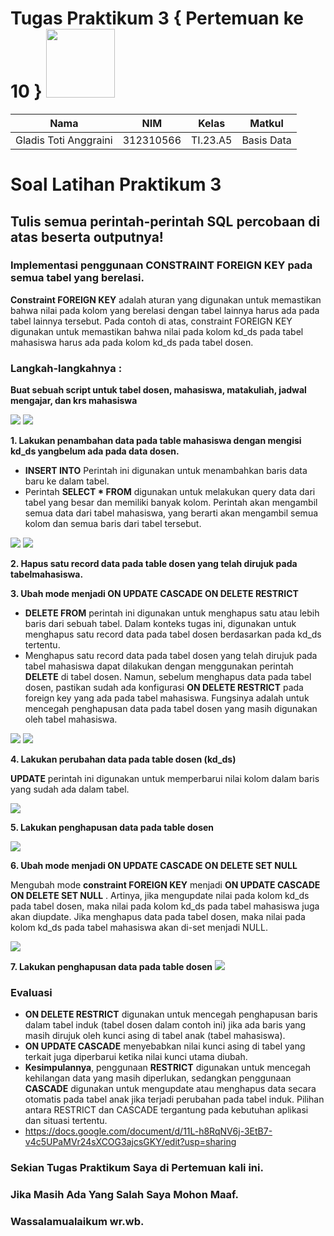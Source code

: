 # Tugas Praktikum 3 { Pertemuan ke 10 } <img src=https://qph.fs.quoracdn.net/main-qimg-648763cc041459725b62108f4fdf5b91 width="110px" >
|**Nama**|**NIM**|**Kelas**|**Matkul**|
|----|---|-----|------|
|Gladis Toti Anggraini |312310566|TI.23.A5|Basis Data|

# Soal Latihan Praktikum 3
## Tulis semua perintah-perintah SQL percobaan di atas beserta outputnya!
### Implementasi penggunaan CONSTRAINT FOREIGN KEY pada semua tabel yang berelasi.

**Constraint FOREIGN KEY** adalah aturan yang digunakan untuk memastikan bahwa nilai pada kolom yang berelasi dengan tabel lainnya harus ada pada tabel lainnya tersebut. Pada contoh di atas, constraint FOREIGN KEY digunakan untuk memastikan bahwa nilai pada kolom kd_ds pada tabel mahasiswa harus ada pada kolom kd_ds pada tabel dosen.

### Langkah-langkahnya :

**Buat sebuah script untuk tabel dosen, mahasiswa, matakuliah, jadwal mengajar, dan krs mahasiswa**

<img src="ss/1.png">
<img src="ss/1.1.png">

**1. Lakukan penambahan data pada table mahasiswa dengan mengisi kd_ds yangbelum ada pada data dosen.**

- **INSERT INTO** Perintah ini digunakan untuk menambahkan baris data baru ke dalam tabel. 
- Perintah **SELECT * FROM** digunakan untuk melakukan query data dari tabel yang besar dan memiliki banyak kolom. Perintah akan mengambil semua data dari tabel mahasiswa, yang berarti akan mengambil semua kolom dan semua baris dari tabel tersebut.

<img src="ss/1.2.png">
<img src="ss/1.3.png">

**2. Hapus satu record data pada table dosen yang telah dirujuk pada tabelmahasiswa.**

**3. Ubah mode menjadi ON UPDATE CASCADE ON DELETE RESTRICT**

- **DELETE FROM** perintah ini digunakan untuk menghapus satu atau lebih baris dari sebuah tabel. Dalam konteks tugas ini, digunakan untuk menghapus satu record data pada tabel dosen berdasarkan pada kd_ds tertentu.
- Menghapus satu record data pada tabel dosen yang telah dirujuk pada tabel mahasiswa dapat dilakukan dengan menggunakan perintah **DELETE** di tabel dosen. Namun, sebelum menghapus data pada tabel dosen, pastikan sudah ada konfigurasi **ON DELETE RESTRICT** pada foreign key yang ada pada tabel mahasiswa. Fungsinya adalah untuk mencegah penghapusan data pada tabel dosen yang masih digunakan oleh tabel mahasiswa.

<img src="ss/3.png">
<img src="ss/2.png">

**4. Lakukan perubahan data pada table dosen (kd_ds)**

**UPDATE** perintah ini digunakan untuk memperbarui nilai kolom dalam baris yang sudah ada dalam tabel. 

<img src="ss/4.png">

**5. Lakukan penghapusan data pada table dosen**

<img src="ss/5.png">

**6. Ubah mode menjadi ON UPDATE CASCADE ON DELETE SET NULL**

Mengubah mode **constraint FOREIGN KEY** menjadi **ON UPDATE CASCADE ON DELETE SET NULL** . Artinya, jika mengupdate nilai pada kolom kd_ds pada tabel dosen, maka nilai pada kolom kd_ds pada tabel mahasiswa juga akan diupdate. Jika menghapus data pada tabel dosen, maka nilai pada kolom kd_ds pada tabel mahasiswa akan di-set menjadi NULL.

<img src="ss/6.png">

**7. Lakukan penghapusan data pada table dosen**
<img src="ss/7.png">

### Evaluasi
- **ON DELETE RESTRICT** digunakan untuk mencegah penghapusan baris dalam tabel induk (tabel dosen dalam contoh ini) jika ada baris yang masih dirujuk oleh kunci asing di tabel anak (tabel mahasiswa).
- **ON UPDATE CASCADE** menyebabkan nilai kunci asing di tabel yang terkait juga diperbarui ketika nilai kunci utama diubah.
- **Kesimpulannya**, penggunaan **RESTRICT** digunakan untuk mencegah kehilangan data yang masih diperlukan, sedangkan penggunaan **CASCADE** digunakan untuk mengupdate atau menghapus data secara otomatis pada tabel anak jika terjadi perubahan pada tabel induk. Pilihan antara RESTRICT dan CASCADE tergantung pada kebutuhan aplikasi dan situasi tertentu.
- https://docs.google.com/document/d/11L-h8RqNV6j-3EtB7-v4c5UPaMVr24sXCOG3ajcsGKY/edit?usp=sharing


### Sekian Tugas Praktikum Saya di Pertemuan kali ini. 

### Jika Masih Ada Yang Salah Saya Mohon Maaf.

### Wassalamualaikum wr.wb. 

